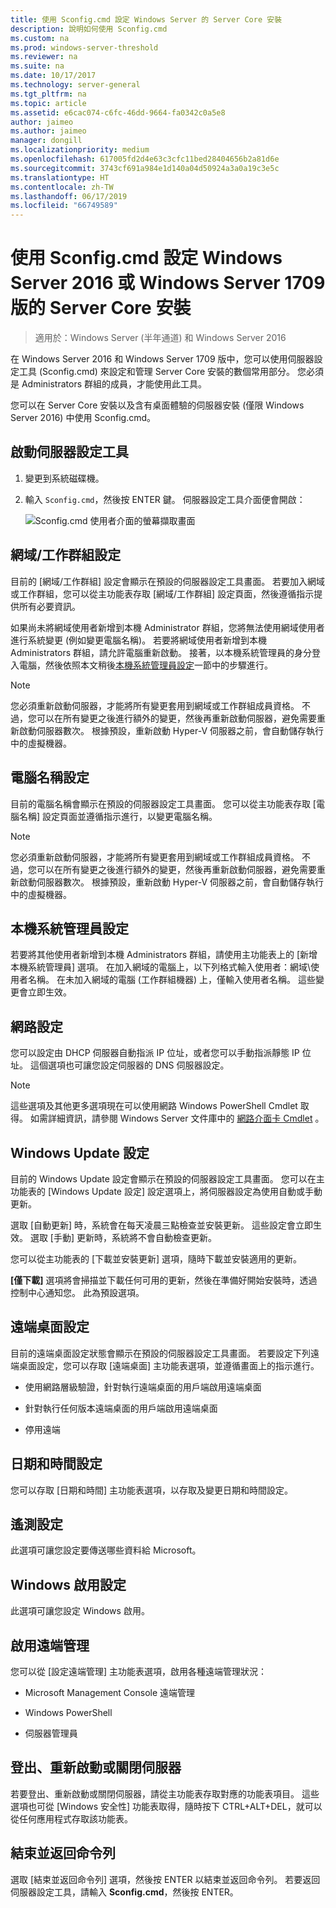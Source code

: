 ```yaml
---
title: 使用 Sconfig.cmd 設定 Windows Server 的 Server Core 安裝
description: 說明如何使用 Sconfig.cmd
ms.custom: na
ms.prod: windows-server-threshold
ms.reviewer: na
ms.suite: na
ms.date: 10/17/2017
ms.technology: server-general
ms.tgt_pltfrm: na
ms.topic: article
ms.assetid: e6cac074-c6fc-46dd-9664-fa0342c0a5e8
author: jaimeo
ms.author: jaimeo
manager: dongill
ms.localizationpriority: medium
ms.openlocfilehash: 617005fd2d4e63c3cfc11bed28404656b2a81d6e
ms.sourcegitcommit: 3743cf691a984e1d140a04d50924a3a0a19c3e5c
ms.translationtype: HT
ms.contentlocale: zh-TW
ms.lasthandoff: 06/17/2019
ms.locfileid: "66749589"
---
```

# <a name="configure-a-server-core-installation-of-windows-server-2016-or-windows-server-version-1709-with-sconfigcmd"></a>使用 Sconfig.cmd 設定 Windows Server 2016 或 Windows Server 1709 版的 Server Core 安裝

> 適用於：Windows Server (半年通道) 和 Windows Server 2016

在 Windows Server 2016 和 Windows Server 1709 版中，您可以使用伺服器設定工具 (Sconfig.cmd) 來設定和管理 Server Core 安裝的數個常用部分。 您必須是 Administrators 群組的成員，才能使用此工具。

您可以在 Server Core 安裝以及含有桌面體驗的伺服器安裝 (僅限 Windows Server 2016) 中使用 Sconfig.cmd。

## <a name="start-the-server-configuration-tool"></a>啟動伺服器設定工具

1. 變更到系統磁碟機。

2. 輸入 `Sconfig.cmd`，然後按 ENTER 鍵。 伺服器設定工具介面便會開啟：

    ![Sconfig.cmd 使用者介面的螢幕擷取畫面](media/mainsconfigpage.png)

## <a name="domainworkgroup-settings"></a>網域/工作群組設定

目前的 [網域/工作群組] 設定會顯示在預設的伺服器設定工具畫面。 若要加入網域或工作群組，您可以從主功能表存取 [網域/工作群組]  設定頁面，然後遵循指示提供所有必要資訊。

如果尚未將網域使用者新增到本機 Administrator 群組，您將無法使用網域使用者進行系統變更 (例如變更電腦名稱)。 若要將網域使用者新增到本機 Administrators 群組，請允許電腦重新啟動。 接著，以本機系統管理員的身分登入電腦，然後依照本文稍後[本機系統管理員設定](#local-administrator-settings)一節中的步驟進行。

> [!NOTE]
> 您必須重新啟動伺服器，才能將所有變更套用到網域或工作群組成員資格。 不過，您可以在所有變更之後進行額外的變更，然後再重新啟動伺服器，避免需要重新啟動伺服器數次。 根據預設，重新啟動 Hyper-V 伺服器之前，會自動儲存執行中的虛擬機器。

## <a name="computer-name-settings"></a>電腦名稱設定

目前的電腦名稱會顯示在預設的伺服器設定工具畫面。 您可以從主功能表存取 [電腦名稱]  設定頁面並遵循指示進行，以變更電腦名稱。

> [!NOTE]
> 您必須重新啟動伺服器，才能將所有變更套用到網域或工作群組成員資格。 不過，您可以在所有變更之後進行額外的變更，然後再重新啟動伺服器，避免需要重新啟動伺服器數次。 根據預設，重新啟動 Hyper-V 伺服器之前，會自動儲存執行中的虛擬機器。

## <a name="local-administrator-settings"></a>本機系統管理員設定

若要將其他使用者新增到本機 Administrators 群組，請使用主功能表上的 [新增本機系統管理員]  選項。 在加入網域的電腦上，以下列格式輸入使用者：網域\使用者名稱。 在未加入網域的電腦 (工作群組機器) 上，僅輸入使用者名稱。 這些變更會立即生效。

## <a name="network-settings"></a>網路設定

您可以設定由 DHCP 伺服器自動指派 IP 位址，或者您可以手動指派靜態 IP 位址。 這個選項也可讓您設定伺服器的 DNS 伺服器設定。

> [!NOTE]
> 這些選項及其他更多選項現在可以使用網路 Windows PowerShell Cmdlet 取得。 如需詳細資訊，請參閱 Windows Server 文件庫中的 [網路介面卡 Cmdlet](https://docs.microsoft.com/powershell/module/netadapter/?view=win10-ps) 。

## <a name="windows-update-settings"></a>Windows Update 設定

目前的 Windows Update 設定會顯示在預設的伺服器設定工具畫面。 您可以在主功能表的 [Windows Update 設定]  設定選項上，將伺服器設定為使用自動或手動更新。

選取 [自動更新]  時，系統會在每天凌晨三點檢查並安裝更新。 這些設定會立即生效。 選取 [手動]  更新時，系統將不會自動檢查更新。

您可以從主功能表的 [下載並安裝更新]  選項，隨時下載並安裝適用的更新。

**\[僅下載\]** 選項將會掃描並下載任何可用的更新，然後在準備好開始安裝時，透過控制中心通知您。 此為預設選項。

## <a name="remote-desktop-settings"></a>遠端桌面設定

目前的遠端桌面設定狀態會顯示在預設的伺服器設定工具畫面。 若要設定下列遠端桌面設定，您可以存取 [遠端桌面]  主功能表選項，並遵循畫面上的指示進行。

- 使用網路層級驗證，針對執行遠端桌面的用戶端啟用遠端桌面

- 針對執行任何版本遠端桌面的用戶端啟用遠端桌面

- 停用遠端

## <a name="date-and-time-settings"></a>日期和時間設定

您可以存取 [日期和時間]  主功能表選項，以存取及變更日期和時間設定。

## <a name="telemetry-settings"></a>遙測設定

此選項可讓您設定要傳送哪些資料給 Microsoft。

## <a name="windows-activation-settings"></a>Windows 啟用設定

此選項可讓您設定 Windows 啟用。

## <a name="to-enable-remote-management"></a>啟用遠端管理

您可以從 [設定遠端管理]  主功能表選項，啟用各種遠端管理狀況：

- Microsoft Management Console 遠端管理

- Windows PowerShell

- 伺服器管理員  

## <a name="to-log-off-restart-or-shut-down-the-server"></a>登出、重新啟動或關閉伺服器

若要登出、重新啟動或關閉伺服器，請從主功能表存取對應的功能表項目。 這些選項也可從 [Windows 安全性]  功能表取得，隨時按下 CTRL+ALT+DEL，就可以從任何應用程式存取該功能表。  

## <a name="to-exit-to-the-command-line"></a>結束並返回命令列
  
選取 [結束並返回命令列]  選項，然後按 ENTER 以結束並返回命令列。 若要返回伺服器設定工具，請輸入 **Sconfig.cmd**，然後按 ENTER。
